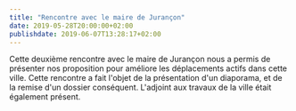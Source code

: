 ```yaml
---
title: "Rencontre avec le maire de Jurançon"
date: 2019-05-28T20:00:00+02:00
publishdate: 2019-06-07T13:28:17+02:00
---
```

Cette deuxième rencontre avec le maire de Jurançon nous a permis de présenter
nos proposition pour améliore les déplacements actifs dans cette ville. 
Cette rencontre a fait l'objet de la présentation d'un diaporama, et de la 
remise d'un dossier conséquent. L'adjoint aux travaux de la ville était 
également présent.